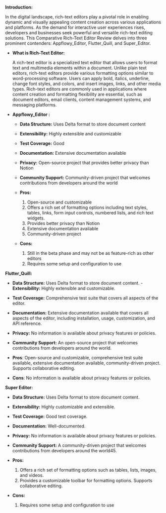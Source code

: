 **Introduction:**

  In the digital landscape, rich-text editors play a pivotal role in enabling dynamic and visually appealing content creation across various applications and platforms.
  As the demand for interactive user experiences rises, developers and businesses seek powerful and versatile rich-text editing solutions.
  This Comparative Rich-Text Editor Review delves into three prominent contenders: Appflowy_Editor, Flutter_Quill, and Super_Editor.

- **What is Rich-Text Editor:**

  A rich-text editor is a specialized text editor that allows users to format text and multimedia elements within a document. Unlike plain text editors,
  rich-text editors provide various formatting options similar to word-processing software. Users can apply bold, italics, underline, change font styles,
  and colors, and insert images, links, and other media types. Rich-text editors are commonly used in applications where content creation and formatting flexibility
  are essential, such as document editors, email clients, content management systems, and messaging platforms.

- **Appflowy_Editor :**

  - **Data Structure:**	Uses Delta format to store document content

  - **Extensibility:** Highly extensible and customizable 

  - **Test Coverage:** Good 

  - **Documentation:**  	Extensive documentation available

  - **Privacy:**  	Open-source project that provides better privacy than Notion

  - **Community Support:** 	Community-driven project that welcomes contributions from developers around the world 

  - **Pros:**
    1. Open-source and customizable
    2. Offers a rich set of formatting options including text styles, tables, links,
       form input controls, numbered lists, and rich text widgets.
    4. Provides better privacy than Notion
    5. Extensive documentation available
    6. Community-driven project

  - **Cons:**
    1. Still in the beta phase and may not be as feature-rich as other editors
    2. Requires some setup and configuration to use

**Flutter_Quill:**

  - **Data Structure:** Uses Delta format to store document content.
  -**Extensibility:** Highly extensible and customizable.
  - **Test Coverage:** Comprehensive test suite that covers all aspects of the editor.
  - **Documentation:** Extensive documentation available that covers all aspects of the editor, including installation, usage, customization, and API reference.
  - **Privacy:** No information is available about privacy features or policies.
  - **Community Support:** An open-source project that welcomes contributions from developers around the world.

  - **Pros**: Open-source and customizable, comprehensive test suite available, extensive documentation available,
     community-driven project. Supports collaborative editing.
  - **Cons**: No information is available about privacy features or policies.

**Super Editor:**

 - **Data Structure:** Uses Delta format to store document content.
 - **Extensibility:** Highly customizable and extensible.
 - **Test Coverage:** Good test coverage.
 - **Documentation:** Well-documented.
 - **Privacy:** No information is available about privacy features or policies.
 - **Community Support:** A community-driven project that welcomes contributions from developers around the world45.
 - **Pros:**

    1. Offers a rich set of formatting options such as tables, lists, images, and videos.
    2. Provides a customizable toolbar for formatting options. Supports collaborative editing. 

  - **Cons:**

    1. Requires some setup and configuration to use
